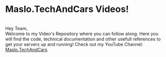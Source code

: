 <!DOCTYPE html>
<html>

  <body>
    <h1>Maslo.TechAndCars Videos!</h1>
    <br>Hey Team,</br>
    Welcome to my Video's Repository where you can follow along. Here you will find the code, technical documentation and other usefull references to get your servers up and running!
    Check out my YouTube Channel: <a href="https://www.youtube.com/@Maslo.TechAndCars/">Maslo.TechAndCars</a>
  </body>
</html>
